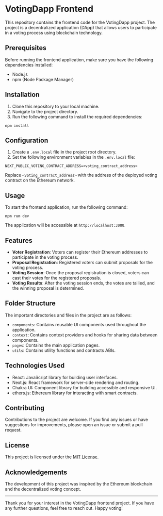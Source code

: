 # VotingDapp Frontend

This repository contains the frontend code for the VotingDapp project. The project is a decentralized application (DApp) that allows users to participate in a voting process using blockchain technology.

## Prerequisites

Before running the frontend application, make sure you have the following dependencies installed:

- Node.js
- npm (Node Package Manager)

## Installation

1. Clone this repository to your local machine.
2. Navigate to the project directory.
3. Run the following command to install the required dependencies:

`npm install`


## Configuration

1. Create a `.env.local` file in the project root directory.
2. Set the following environment variables in the `.env.local` file:

`NEXT_PUBLIC_VOTING_CONTRACT_ADDRESS=<voting_contract_address>`


Replace `<voting_contract_address>` with the address of the deployed voting contract on the Ethereum network.

## Usage

To start the frontend application, run the following command:

`npm run dev`


The application will be accessible at `http://localhost:3000`.

## Features

- **Voter Registration**: Voters can register their Ethereum addresses to participate in the voting process.
- **Proposal Registration**: Registered voters can submit proposals for the voting process.
- **Voting Session**: Once the proposal registration is closed, voters can cast their votes for the registered proposals.
- **Voting Results**: After the voting session ends, the votes are tallied, and the winning proposal is determined.

## Folder Structure

The important directories and files in the project are as follows:

- `components`: Contains reusable UI components used throughout the application.
- `context`: Contains context providers and hooks for sharing data between components.
- `pages`: Contains the main application pages.
- `utils`: Contains utility functions and contracts ABIs.

## Technologies Used

- React: JavaScript library for building user interfaces.
- Next.js: React framework for server-side rendering and routing.
- Chakra UI: Component library for building accessible and responsive UI.
- ethers.js: Ethereum library for interacting with smart contracts.

## Contributing

Contributions to the project are welcome. If you find any issues or have suggestions for improvements, please open an issue or submit a pull request.

## License

This project is licensed under the [MIT License](LICENSE).

## Acknowledgements

The development of this project was inspired by the Ethereum blockchain and the decentralized voting concept.

---

Thank you for your interest in the VotingDapp frontend project. If you have any further questions, feel free to reach out. Happy voting!



